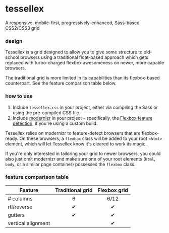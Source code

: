 # tessellex

A responsive, mobile-first, progressively-enhanced, Sass-based CSS2/CSS3 grid

### design

Tessellex is a grid designed to allow you to give some structure to old-school
browsers using a traditional float-based approach which gets replaced with
turbo-charged flexbox awesomeness on newer, more capable browsers.

The traditional grid is more limited in its capabilities than its flexbox-based
counterpart. See the feature comparison table below.

### how to use

1. Include `tessellex.css` in your project, either via compiling the Sass or using the pre-compiled CSS file.
2. Include [modernizr](https://modernizr.com/) in your project - specifically, the [Flexbox feature detection](https://modernizr.com/download?flexbox-setclasses&q=flex), if you're using a custom build.

Tessellex relies on modernizr to feature-detect browsers that are flexbox-ready.
On these browsers, a `flexbox` class will be added to your root `<html>` element,
which will let Tessellex know it's cleared to work its magic.

If you're only interested in tailoring your grid to newer browsers, you could also
just omit modernizr and make sure one of your root elements (`html`, `body`, or a
similar page container) possesses the `flexbox` class.

### feature comparison table

| Feature | Traditional grid | Flexbox grid |
| --- | :---: | :---: |
| # columns | 6 | 6/12 |
| rtl/reverse | &#10004; | &#10004; |
| gutters | &#10004; | &#10004; |
| vertical alignment |   | &#10004; |
